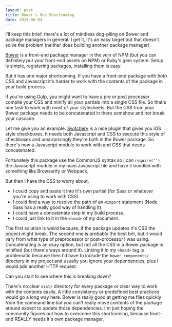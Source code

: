```yaml
---
layout: post
title: Bower's One Shortcoming
date: 2015-06-04
---
```


I'll keep this brief. there's a lot of mindless dog-piling on Bower and package managers in general. I get it, it's an easy target but that doesn't solve the problem (neither does building another package manager).

[Bower](http://bower.io/) is a front-end package manager in the vein of NPM (but you can definitely put your front-end assets on NPM) or Ruby's gem system. Setup is simple, registering packages, installing them is easy. 

But it has one major shortcoming. If you have a front-end package with *both* CSS and Javascript it's harder to work with the contents of the package in your build process.

If you're using Gulp, you might want to have a pre or post processor compile your CSS and minify all your partials into a single CSS file. So that's one task to work with most of your stylesheets. But the CSS from your Bower package needs to be concatenated in there somehow and not break your cascade. 

Let me give you an example. [Switchery](http://abpetkov.github.io/switchery/) is a nice plugin that gives you iOS style checkboxes. It needs both Javascript and CSS to execute this style of checkboxes and unsurprisingly they're both in the Bower package. So there's now a Javascript module to work with and CSS that needs concatenated.

Fortunately this package use the CommonJS syntax so I can `require('')` the Javascript module in my main Javascript file and have it bundled with something like Browserify or Webpack. 

But then I have the CSS to worry about.
- I could copy and paste it into it's own partial (for Sass or whatever you're using to work with CSS).
- I could find a way to resolve the path of an `@import` statement (Node Sass has a really good way of handling it).
- I could have a concatenate step in my build process.
- I could just link to it in the `<head>` of my document.

The first solution is weird because, if the package updates it's CSS the project might break. The second one is probably the best bet, but it would vary from what type of preprocessor or post-processor I was using. Concatenating is an okay option, but not all the CSS in a Bower package is minified (but there's ways around it). Linking it in my `<head>` tag is problematic because then I'd have to include the `bower_components/` directory in my project and usually you ignore your dependencies; plus I would add another HTTP request.

Can you start to see where this is breaking down?

There's no clear `dist/` directory for every package or clear way to work with the contents easily. A little consistency or predefined best practices would go a long way here. Bower is really good at getting me files quickly from the command line but you can't really move contents of the package around expect to update those dependencies. I'm just hoping the community figures out how to overcome this shortcoming, because front-end REALLY needs it's own package manager.